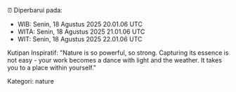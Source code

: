 ⏰ Diperbarui pada:
- WIB: Senin, 18 Agustus 2025 20.01.06 UTC
- WITA: Senin, 18 Agustus 2025 21.01.06 UTC
- WIT: Senin, 18 Agustus 2025 22.01.06 UTC

Kutipan Inspiratif:
"Nature is so powerful, so strong. Capturing its essence is not easy - your work becomes a dance with light and the weather. It takes you to a place within yourself."


Kategori: nature


